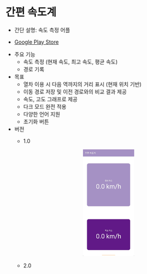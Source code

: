 # 간편 속도계
- 간단 설명: 속도 측정 어플


* [Google Play Store](https://play.google.com/store/apps/details?id=com.kys.speedometer)

- 주요 기능
  - 속도 측정 (현재 속도, 최고 속도, 평균 속도)
  - 경로 기록
- 목표
  - 열차 이용 시 다음 역까지의 거리 표시 (현재 위치 기반)
  - 이동 경로 저장 및 이전 경로와의 비교 결과 제공
  - 속도, 고도 그래프로 제공
  - 다크 모드 완전 적용
  - 다양한 언어 지원
  - 초기화 버튼
- 버전
   - 1.0
     <center><img src="/app_screen.jpg" width="30%" height="30%"></center>
   
   - 2.0

